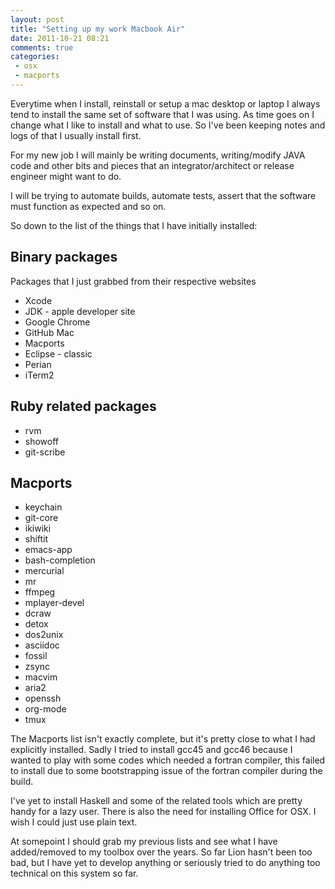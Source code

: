 ```yaml
---
layout: post
title: "Setting up my work Macbook Air"
date: 2011-10-21 08:21
comments: true
categories:
 - osx
 - macports
---
```


Everytime when I install, reinstall or setup a mac desktop or laptop I
always tend to install the same set of software that I was using. As time
goes on I change what I like to install and what to use. So I've been
keeping notes and logs of that I usually install first.

For my new job I will mainly be writing documents, writing/modify JAVA
code and other bits and pieces that an integrator/architect or release
engineer might want to do.

I will be trying to automate builds, automate tests, assert that the
software must function as expected and so on.

So down to the list of the things that I have initially installed:

## Binary packages 

Packages that I just grabbed from their respective websites

* Xcode
* JDK - apple developer site
* Google Chrome
* GitHub Mac
* Macports
* Eclipse - classic
* Perian
* iTerm2

## Ruby related packages

* rvm
* showoff
* git-scribe

## Macports

* keychain
* git-core
* ikiwiki
* shiftit
* emacs-app
* bash-completion
* mercurial
* mr
* ffmpeg
* mplayer-devel
* dcraw
* detox
* dos2unix
* asciidoc
* fossil
* zsync
* macvim
* aria2
* openssh
* org-mode
* tmux

The Macports list isn't exactly complete, but it's pretty close to
what I had explicitly installed. Sadly I tried to install gcc45 and
gcc46 because I wanted to play with some codes which needed a fortran
compiler, this failed to install due to some bootstrapping issue of
the fortran compiler during the build.

I've yet to install Haskell and some of the related tools which are
pretty handy for a lazy user. There is also the need for installing
Office for OSX. I wish I could just use plain text.

At somepoint I should grab my previous lists and see what I have
added/removed to my toolbox over the years. So far Lion hasn't been
too bad, but I have yet to develop anything or seriously tried to do
anything too technical on this system so far.
